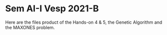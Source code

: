 # Sem AI-I Vesp 2021-B
Here are the files product of the Hands-on 4 & 5, the Genetic Algorithm and the MAXONES problem.
